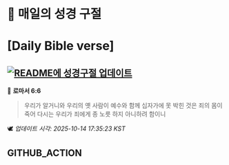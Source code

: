 # 🙏 매일의 성경 구절
# [Daily Bible verse]
## [![README에 성경구절 업데이트](https://github.com/DONGSUKA/first_test/actions/workflows/update-readme-bible.yml/badge.svg)](https://github.com/DONGSUKA/first_test/actions/workflows/update-readme-bible.yml)
<!-- START_BIBLE_VERSE -->
📖 **로마서 6:6**
> 우리가 알거니와 우리의 옛 사람이 예수와 함께 십자가에 못 박힌 것은 죄의 몸이 죽어 다시는 우리가 죄에게 종 노릇 하지 아니하려 함이니

🕊️ _업데이트 시각: 2025-10-14 17:35:23 KST_
  <!-- END_BIBLE_VERSE -->
## GITHUB_ACTION
